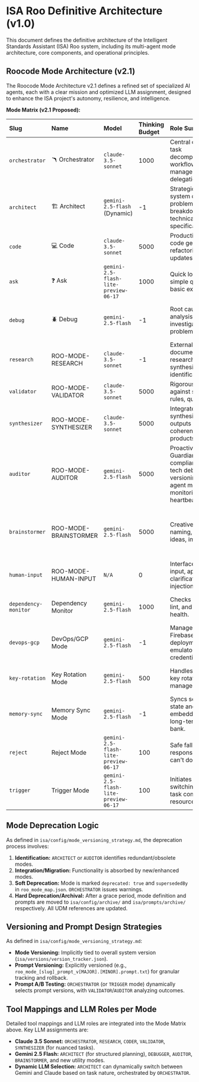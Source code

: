 # ISA Roo Definitive Architecture (v1.0)

This document defines the definitive architecture of the Intelligent Standards Assistant (ISA) Roo system, including its multi-agent mode architecture, core components, and operational principles.

## Roocode Mode Architecture (v2.1)

The Roocode Mode Architecture v2.1 defines a refined set of specialized AI agents, each with a clear mission and optimized LLM assignment, designed to enhance the ISA project's autonomy, resilience, and intelligence.

**Mode Matrix (v2.1 Proposed):**

| Slug | Name | Model | Thinking Budget | Role Summary | Tools | Prompt Style |
| :--- | :--- | :--- | :--- | :--- | :--- | :--- |
| `orchestrator` | 🪃 Orchestrator | `claude-3.5-sonnet` | 1000 | Central command, task decomposition, workflow management, delegation. | `new_task`, `attempt_completion` | Guided Planning, State Tracking |
| `architect` | 🏗️ Architect | `gemini-2.5-flash` (Dynamic) | -1 | Strategic planning, system design, problem breakdown, technical specification. | `read_file`, `search_files`, `list_code_definition_names` | CoT, Multi-Perspective Analysis, Confidence Calibration |
| `code` | 💻 Code | `claude-3.5-sonnet` | 5000 | Production-level code generation, refactoring, file updates. | `read_file`, `apply_diff`, `write_to_file`, `insert_content`, `search_and_replace` | Self-Refine, Inline Test Cases, Artifacts |
| `ask` | ❓ Ask | `gemini-2.5-flash-lite-preview-06-17` | 1000 | Quick lookups, simple queries, basic explanations. | `read_file`, `search_files` | Direct Answer, Summarization |
| `debug` | 🪲 Debug | `gemini-2.5-flash` | -1 | Root cause analysis, error investigation, problem diagnosis. | `read_file`, `search_files`, `execute_command` | Analytical Problem-Solving, Hypothesis Testing |
| `research` | ROO-MODE-RESEARCH | `claude-3.5-sonnet` | -1 | External/internal document research, synthesis, conflict identification. | `use_mcp_tool` (browser), `read_file`, `search_files` | Confidence Calibration, Source Verification |
| `validator` | ROO-MODE-VALIDATOR | `claude-3.5-sonnet` | 5000 | Rigorous validation against specs, rules, quality gates. | `read_file`, `search_files` | Rule-Based, Structured Reporting |
| `synthesizer` | ROO-MODE-SYNTHESIZER | `claude-3.5-sonnet` | 5000 | Integrate and synthesize diverse outputs into coherent final products/reports. | `read_file` | Narrative Coherence, Nuance Preservation |
| `auditor` | ROO-MODE-AUDITOR | `gemini-2.5-flash` | 5000 | Proactive Guardian/Inspector: compliance review, tech debt, versioning, inter-agent message monitoring, heartbeat checks. | `list_files`, `search_files`, `read_file` | Proactive Monitoring, Compliance Checklists |
| `brainstormer` | ROO-MODE-BRAINSTORMER | `gemini-2.5-flash` | 5000 | Creative solutions, naming, interface ideas, impasses. | N/A | Divergent Thinking, Controlled Hallucination, Multi-Perspective Analysis |
| `human-input` | ROO-MODE-HUMAN-INPUT | `N/A` | 0 | Interface for human input, approval, clarification, injection. | N/A | Clear Prompting, Contextual Resumption |
| `dependency-monitor` | Dependency Monitor | `gemini-2.5-flash` | 1000 | Checks CI/build, lint, and package health. | `execute_command` (for build/lint tools), `read_file` (package.json) | Status Reporting, Anomaly Detection |
| `devops-gcp` | DevOps/GCP Mode | `gemini-2.5-flash` | -1 | Manages Firebase/GCP deployments, emulators, and credential rotation. | `execute_command` (Firebase CLI, gcloud CLI) | Secure Operations, State Management |
| `key-rotation` | Key Rotation Mode | `gemini-2.5-flash` | 500 | Handles LLM API key rotation and management. | `execute_command` (secret manager tools) | Secure Operations, Scheduled Tasks |
| `memory-sync` | Memory Sync Mode | `gemini-2.5-flash` | -1 | Syncs session state and embeddings into long-term memory bank. | `write_to_file`, `use_mcp_tool` (vector DB) | Data Consistency, Knowledge Graph Integration |
| `reject` | Reject Mode | `gemini-2.5-flash-lite-preview-06-17` | 100 | Safe fallback response mode ("I can't do that"). | N/A | Clear Communication, Loop Prevention |
| `trigger` | Trigger Mode | `gemini-2.5-flash-lite-preview-06-17` | 100 | Initiates model switching based on task complexity or resource quotas. | N/A (internal logic) | Rule-Based, Threshold Monitoring |

## Mode Deprecation Logic

As defined in `isa/config/mode_versioning_strategy.md`, the deprecation process involves:
1.  **Identification:** `ARCHITECT` or `AUDITOR` identifies redundant/obsolete modes.
2.  **Integration/Migration:** Functionality is absorbed by new/enhanced modes.
3.  **Soft Deprecation:** Mode is marked `deprecated: true` and `supersededBy` in `roo_mode_map.json`. `ORCHESTRATOR` issues warnings.
4.  **Hard Deprecation/Archival:** After a grace period, mode definition and prompts are moved to `isa/config/archive/` and `isa/prompts/archive/` respectively. All UDM references are updated.

## Versioning and Prompt Design Strategies

As defined in `isa/config/mode_versioning_strategy.md`:
*   **Mode Versioning:** Implicitly tied to overall system version (`isa/versions/version_tracker.json`).
*   **Prompt Versioning:** Explicitly versioned (e.g., `roo_mode_[slug]_prompt_v[MAJOR].[MINOR].prompt.txt`) for granular tracking and rollback.
*   **Prompt A/B Testing:** `ORCHESTRATOR` (or `TRIGGER` mode) dynamically selects prompt versions, with `VALIDATOR`/`AUDITOR` analyzing outcomes.

## Tool Mappings and LLM Roles per Mode

Detailed tool mappings and LLM roles are integrated into the Mode Matrix above. Key LLM assignments are:
*   **Claude 3.5 Sonnet:** `ORCHESTRATOR`, `RESEARCH`, `CODER`, `VALIDATOR`, `SYNTHESIZER` (for nuanced tasks).
*   **Gemini 2.5 Flash:** `ARCHITECT` (for structured planning), `DEBUGGER`, `AUDITOR`, `BRAINSTORMER`, and new utility modes.
*   **Dynamic LLM Selection:** `ARCHITECT` can dynamically switch between Gemini and Claude based on task nature, orchestrated by `ORCHESTRATOR`.